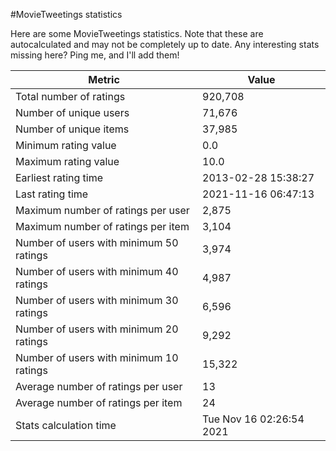 #MovieTweetings statistics

Here are some MovieTweetings statistics. Note that these are autocalculated and may not be completely up to date. Any interesting stats missing here? Ping me, and I'll add them!

Metric | Value
--- | ---
Total number of ratings                 | 920,708
Number of unique users                  | 71,676
Number of unique items                  | 37,985
Minimum rating value                    | 0.0
Maximum rating value                    | 10.0
Earliest rating time                    | 2013-02-28 15:38:27
Last rating time                        | 2021-11-16 06:47:13
Maximum number of ratings per user      | 2,875
Maximum number of ratings per item      | 3,104
Number of users with minimum 50 ratings | 3,974
Number of users with minimum 40 ratings | 4,987
Number of users with minimum 30 ratings | 6,596
Number of users with minimum 20 ratings | 9,292
Number of users with minimum 10 ratings | 15,322
Average number of ratings per user      | 13
Average number of ratings per item      | 24
Stats calculation time                  | Tue Nov 16 02:26:54 2021


